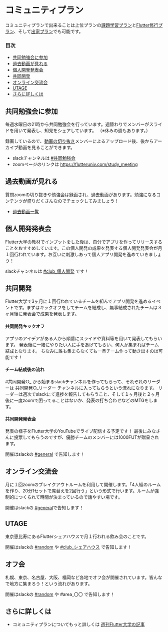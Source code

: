 # コミュニティプラン

コミュニティプランで出来ることは上位プランの[課題学習プラン](learning.md)と[Flutter修行プラン](training.md)、そして[出家プラン](monk.md)でも可能です。

### 目次
- [共同勉強会に参加](#共同勉強会に参加)
- [過去動画が見れる](#過去動画が見れる)
- [個人開発発表会](#個人開発発表会)
- [共同開発](#共同開発)
- [オンライン交流会](#オンライン交流会)
- [UTAGE](#UTAGE)
- [さらに詳しくは](#さらに詳しくは)

## 共同勉強会に参加

毎週水曜日の21時から共同勉強会を行っています。週替わりでメンバーがスライドを用いて発表し、知見をシェアしています。
（※休みの週もあります。）

録画しているので、[動画の切り抜き](../fut/clip_video.md)メンバーによるアップロード後、後からアーカイブ動画を見ることができます。


- slackチャンネルは [#共同勉強会](https://app.slack.com/client/T012UQWDRQC/C01TXNA7J10)
- zoomページのリンクは https://flutteruniv.com/study_meeting

## 過去動画が見れる

質問zoomの切り抜きや勉強会は録画され、過去動画があります。勉強になるコンテンツが盛りだくさんなのでチェックしてみましょう！

- [過去動画一覧](https://flutteruniv.com/materials)

## 個人開発発表会

Flutter大学の教材でインプットをした後は、自分でアプリを作ってリリースすることをおすすめしています。この個人開発の成果を発表する個人開発発表会が月１回行われています。お互いに刺激しあって個人アプリ開発を進めていきましょう！

slackチャンネルは [#club_個人開発](https://app.slack.com/client/T012UQWDRQC/C034CETPN5S) です！

## 共同開発

Flutter大学で3ヶ月に１回行われているチームを組んでアプリ開発を進めるイベントです。まずはキックオフをしてチームを結成し、無事結成されたチームは３ヶ月後に発表会で成果を発表します。

#### 共同開発キックオフ
アプリのアイデアがある人から順番にスライドや資料等を用いて発表してもらいます。
発表後に一緒にやりたい人に手をあげてもらい、何人か集まればチーム結成となります。
ちなみに誰も集まらなくても一旦チーム作って動き出すのは可能です！

#### チーム結成後の流れ
#共同開発○_ から始まるslackチャンネルを作ってもらって、それぞれのリーダーは 共同開発○_リーダー チャンネルに入ってもらうという流れになります。
リーダーは週次でslackにて進捗を報告してもらうこと、そして１ヶ月後と２ヶ月後に一度zoomで困ってることはないか、発表の打ち合わせなどのMTGをします。

#### 共同開発発表会
発表の様子をFlutter大学のYouTubeでライブ配信する予定です！
最後にみなさんに投票してもらうのですが、優勝チームのメンバーには1000FUTが贈呈されます。

開催はslackの [#general](https://app.slack.com/client/T012UQWDRQC/C012NRTEMMH) で告知します！

## オンライン交流会

月に１回zoomのブレイクアウトルームを利用して開催します。「4人組のルームを作り、20分1セットで席替えを2回行う」という形式で行います。ルームが強制的につくられて時間が決まっているので話やすい場です。

開催はslackの [#general](https://app.slack.com/client/T012UQWDRQC/C012NRTEMMH)で告知します！

## UTAGE

東京恵比寿にあるFlutterシェアハウスで月１行われる飲み会のことです。

開催はslackの [#random](https://app.slack.com/client/T012UQWDRQC/C01318JMEUR) や [#club_シェアハウス](https://app.slack.com/client/T012UQWDRQC/C02885T6A9X) で告知します！

## オフ会

札幌、東京、名古屋、大阪、福岡など各地でオフ会が開催されています。皆んなで地方に集まろう！という流れがあります。

開催はslackの [#random](https://app.slack.com/client/T012UQWDRQC/C01318JMEUR) や #area_〇〇 で告知します！

## さらに詳しくは
- コミュニティプランについてもっと詳しくは [週刊Flutter大学の記事](https://blog.flutteruniv.com/flutteruniv-community-plan/)